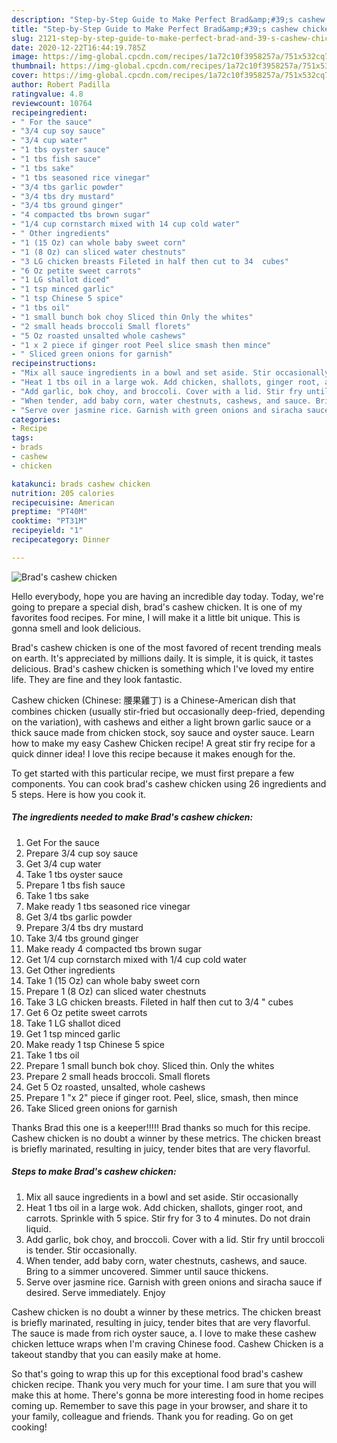 ```yaml
---
description: "Step-by-Step Guide to Make Perfect Brad&amp;#39;s cashew chicken"
title: "Step-by-Step Guide to Make Perfect Brad&amp;#39;s cashew chicken"
slug: 2121-step-by-step-guide-to-make-perfect-brad-and-39-s-cashew-chicken
date: 2020-12-22T16:44:19.785Z
image: https://img-global.cpcdn.com/recipes/1a72c10f3958257a/751x532cq70/brads-cashew-chicken-recipe-main-photo.jpg
thumbnail: https://img-global.cpcdn.com/recipes/1a72c10f3958257a/751x532cq70/brads-cashew-chicken-recipe-main-photo.jpg
cover: https://img-global.cpcdn.com/recipes/1a72c10f3958257a/751x532cq70/brads-cashew-chicken-recipe-main-photo.jpg
author: Robert Padilla
ratingvalue: 4.8
reviewcount: 10764
recipeingredient:
- " For the sauce"
- "3/4 cup soy sauce"
- "3/4 cup water"
- "1 tbs oyster sauce"
- "1 tbs fish sauce"
- "1 tbs sake"
- "1 tbs seasoned rice vinegar"
- "3/4 tbs garlic powder"
- "3/4 tbs dry mustard"
- "3/4 tbs ground ginger"
- "4 compacted tbs brown sugar"
- "1/4 cup cornstarch mixed with 14 cup cold water"
- " Other ingredients"
- "1 (15 Oz) can whole baby sweet corn"
- "1 (8 Oz) can sliced water chestnuts"
- "3 LG chicken breasts Fileted in half then cut to 34  cubes"
- "6 Oz petite sweet carrots"
- "1 LG shallot diced"
- "1 tsp minced garlic"
- "1 tsp Chinese 5 spice"
- "1 tbs oil"
- "1 small bunch bok choy Sliced thin Only the whites"
- "2 small heads broccoli Small florets"
- "5 Oz roasted unsalted whole cashews"
- "1 x 2 piece if ginger root Peel slice smash then mince"
- " Sliced green onions for garnish"
recipeinstructions:
- "Mix all sauce ingredients in a bowl and set aside. Stir occasionally"
- "Heat 1 tbs oil in a large wok. Add chicken, shallots, ginger root, and carrots. Sprinkle with 5 spice. Stir fry for 3 to 4 minutes. Do not drain liquid."
- "Add garlic, bok choy, and broccoli. Cover with a lid. Stir fry until broccoli is tender. Stir occasionally."
- "When tender, add baby corn, water chestnuts, cashews, and sauce. Bring to a simmer uncovered. Simmer until sauce thickens."
- "Serve over jasmine rice. Garnish with green onions and siracha sauce if desired. Serve immediately. Enjoy"
categories:
- Recipe
tags:
- brads
- cashew
- chicken

katakunci: brads cashew chicken 
nutrition: 205 calories
recipecuisine: American
preptime: "PT40M"
cooktime: "PT31M"
recipeyield: "1"
recipecategory: Dinner

---
```



![Brad&#39;s cashew chicken](https://img-global.cpcdn.com/recipes/1a72c10f3958257a/751x532cq70/brads-cashew-chicken-recipe-main-photo.jpg)

Hello everybody, hope you are having an incredible day today. Today, we're going to prepare a special dish, brad&#39;s cashew chicken. It is one of my favorites food recipes. For mine, I will make it a little bit unique. This is gonna smell and look delicious.

Brad&#39;s cashew chicken is one of the most favored of recent trending meals on earth. It's appreciated by millions daily. It is simple, it is quick, it tastes delicious. Brad&#39;s cashew chicken is something which I've loved my entire life. They are fine and they look fantastic.

Cashew chicken (Chinese: 腰果雞丁) is a Chinese-American dish that combines chicken (usually stir-fried but occasionally deep-fried, depending on the variation), with cashews and either a light brown garlic sauce or a thick sauce made from chicken stock, soy sauce and oyster sauce. Learn how to make my easy Cashew Chicken recipe! A great stir fry recipe for a quick dinner idea! I love this recipe because it makes enough for the.


To get started with this particular recipe, we must first prepare a few components. You can cook brad&#39;s cashew chicken using 26 ingredients and 5 steps. Here is how you cook it.

<!--inarticleads1-->

##### The ingredients needed to make Brad&#39;s cashew chicken:

1. Get  For the sauce
1. Prepare 3/4 cup soy sauce
1. Get 3/4 cup water
1. Take 1 tbs oyster sauce
1. Prepare 1 tbs fish sauce
1. Take 1 tbs sake
1. Make ready 1 tbs seasoned rice vinegar
1. Get 3/4 tbs garlic powder
1. Prepare 3/4 tbs dry mustard
1. Take 3/4 tbs ground ginger
1. Make ready 4 compacted tbs brown sugar
1. Get 1/4 cup cornstarch mixed with 1/4 cup cold water
1. Get  Other ingredients
1. Take 1 (15 Oz) can whole baby sweet corn
1. Prepare 1 (8 Oz) can sliced water chestnuts
1. Take 3 LG chicken breasts. Fileted in half then cut to 3/4 &#34; cubes
1. Get 6 Oz petite sweet carrots
1. Take 1 LG shallot diced
1. Get 1 tsp minced garlic
1. Make ready 1 tsp Chinese 5 spice
1. Take 1 tbs oil
1. Prepare 1 small bunch bok choy. Sliced thin. Only the whites
1. Prepare 2 small heads broccoli. Small florets
1. Get 5 Oz roasted, unsalted, whole cashews
1. Prepare 1 &#34;x 2&#34; piece if ginger root. Peel, slice, smash, then mince
1. Take  Sliced green onions for garnish


Thanks Brad this one is a keeper!!!!! Brad thanks so much for this recipe. Cashew chicken is no doubt a winner by these metrics. The chicken breast is briefly marinated, resulting in juicy, tender bites that are very flavorful. 

<!--inarticleads2-->

##### Steps to make Brad&#39;s cashew chicken:

1. Mix all sauce ingredients in a bowl and set aside. Stir occasionally
1. Heat 1 tbs oil in a large wok. Add chicken, shallots, ginger root, and carrots. Sprinkle with 5 spice. Stir fry for 3 to 4 minutes. Do not drain liquid.
1. Add garlic, bok choy, and broccoli. Cover with a lid. Stir fry until broccoli is tender. Stir occasionally.
1. When tender, add baby corn, water chestnuts, cashews, and sauce. Bring to a simmer uncovered. Simmer until sauce thickens.
1. Serve over jasmine rice. Garnish with green onions and siracha sauce if desired. Serve immediately. Enjoy


Cashew chicken is no doubt a winner by these metrics. The chicken breast is briefly marinated, resulting in juicy, tender bites that are very flavorful. The sauce is made from rich oyster sauce, a. I love to make these cashew chicken lettuce wraps when I&#39;m craving Chinese food. Cashew Chicken is a takeout standby that you can easily make at home. 

So that's going to wrap this up for this exceptional food brad&#39;s cashew chicken recipe. Thank you very much for your time. I am sure that you will make this at home. There's gonna be more interesting food in home recipes coming up. Remember to save this page in your browser, and share it to your family, colleague and friends. Thank you for reading. Go on get cooking!
